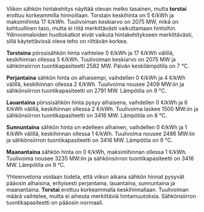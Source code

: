 Viikon sähkön hintakehitys näyttää olevan melko tasainen, mutta **torstai** erottuu korkeammilla hinnoillaan. Torstain keskihinta on 5 ¢/kWh ja maksimihinta 17 ¢/kWh. Tuulivoiman keskiarvo on 2075 MW, mikä on kohtuullinen taso, mutta ei riitä merkittävästi vaikuttamaan hintoihin. Ydinvoimaloiden huoltokatkot eivät vaikuta hintakehitykseen merkittävästi, sillä käytettävissä oleva teho on riittävän korkea.

**Torstaina** pörssisähkön hinta vaihtelee 0 ¢/kWh ja 17 ¢/kWh välillä, keskihinnan ollessa 5 ¢/kWh. Tuulivoiman keskiarvo on 2075 MW ja sähkönsiirron tuontikapasiteetti 2582 MW. Päivän keskilämpötila on 7 °C.

**Perjantaina** sähkön hinta on alhaisempi, vaihdellen 0 ¢/kWh ja 4 ¢/kWh välillä, keskihinnan ollessa 2 ¢/kWh. Tuulivoima nousee 2409 MW:iin ja sähkönsiirron tuontikapasiteetti on 2791 MW. Lämpötila on 9 °C.

**Lauantaina** pörssisähkön hinta pysyy alhaisena, vaihdellen 0 ¢/kWh ja 6 ¢/kWh välillä, keskihinnan ollessa 2 ¢/kWh. Tuulivoima laskee 1500 MW:iin ja sähkönsiirron tuontikapasiteetti on 3416 MW. Lämpötila on 8 °C.

**Sunnuntaina** sähkön hinta on edelleen alhainen, vaihdellen 0 ¢/kWh ja 1 ¢/kWh välillä, keskihinnan ollessa 1 ¢/kWh. Tuulivoima nousee 2486 MW:iin ja sähkönsiirron tuontikapasiteetti on 3416 MW. Lämpötila on 9 °C.

**Maanantaina** sähkön hinta on 0 ¢/kWh, maksimihinnan ollessa 1 ¢/kWh. Tuulivoima nousee 3235 MW:iin ja sähkönsiirron tuontikapasiteetti on 3416 MW. Lämpötila on 9 °C.

Yhteenvetona voidaan todeta, että viikon aikana sähkön hinnat pysyvät pääosin alhaisina, erityisesti perjantaina, lauantaina, sunnuntaina ja maanantaina. **Torstai** erottuu korkeammalla keskihinnallaan. Tuulivoiman määrä vaihtelee, mutta ei aiheuta merkittäviä hintamuutoksia. Sähkönsiirron tuontikapasiteetti on pääosin normaali.